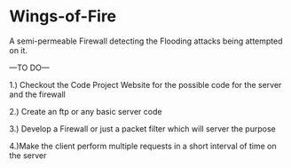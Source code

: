 # Wings-of-Fire
A semi-permeable Firewall detecting the Flooding attacks being attempted on it.

—TO DO—

1.) Checkout the Code Project Website for the possible code for the server and the firewall

2.) Create an ftp or any basic server code

3.) Develop a Firewall or just a packet filter which will server the purpose

4.)Make the client perform multiple requests in a short interval of time on the server

